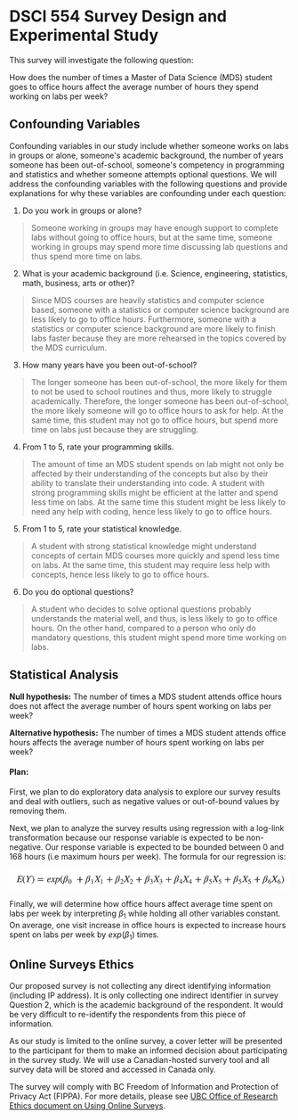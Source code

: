 # DSCI 554 Survey Design and Experimental Study

This survey will investigate the following question:

How does the number of times a Master of Data Science (MDS) student goes to office hours affect the average number of hours they spend working on labs per week?

## Confounding Variables

Confounding variables in our study include whether someone works on labs in groups or alone, someone's academic background, the number of years someone has been out-of-school, someone's competency in programming and statistics and whether someone attempts optional questions. We will address the confounding variables with the following questions and provide explanations for why these variables are confounding under each question:

1. Do you work in groups or alone?

  > Someone working in groups may have enough support to complete labs without going to office hours, but at the same time, someone working in groups may spend more time discussing lab questions and thus spend more time on labs.

2. What is your academic background (i.e. Science, engineering, statistics, math, business, arts or other)?

  > Since MDS courses are heavily statistics and computer science based, someone with a statistics or computer science background are less likely to go to office hours. Furthermore, someone with a statistics or computer science background are more likely to finish labs faster because they are more rehearsed in the topics covered by the MDS curriculum.

3. How many years have you been out-of-school?

  > The longer someone has been out-of-school, the more likely for them to not be used to school routines and thus, more likely to struggle academically. Therefore, the longer someone has been out-of-school, the more likely someone will go to office hours to ask for help. At the same time, this student may not go to office hours, but spend more time on labs just because they are struggling.

4. From 1 to 5, rate your programming skills.

  > The amount of time an MDS student spends on lab might not only be affected by their understanding of the concepts but also by their ability to translate their understanding into code.  A student with strong programming skills might be efficient at the latter and spend less time on labs. At the same time this student might be less likely to need any help with coding, hence less likely to go to office hours.

5. From 1 to 5, rate your statistical knowledge.

  > A student with strong statistical knowledge might understand concepts of certain MDS courses more quickly and spend less time on labs. At the same time, this student may require less help with concepts, hence less likely to go to office hours.

6. Do you do optional questions?

  > A student who decides to solve optional questions probably understands the material well, and thus, is less likely to go to office hours. On the other hand, compared to a person who only do mandatory questions, this student might spend more time working on labs.

## Statistical Analysis

**Null hypothesis:** The number of times a MDS student attends office hours does not affect the average number of hours spent working on labs per week?

**Alternative hypothesis:** The number of times a MDS student attends office hours affects the average number of hours spent working on labs per week?

#### Plan:

First, we plan to do exploratory data analysis to explore our survey results and deal with outliers, such as negative values or out-of-bound values by removing them.

Next, we plan to analyze the survey results using regression with a log-link transformation because our response variable is expected to be non-negative. Our response variable is expected to be bounded between 0 and 168 hours (i.e maximum hours per week). The formula for our regression is:

![](imgs/Proposal_eq.png)

Finally, we will determine how office hours affect average time spent on labs per week by interpreting *β*<sub>1</sub> while holding all other variables constant. On average, one visit increase in office hours is expected to increase hours spent on labs per week by *e*x*p*(*β*<sub>1</sub>) times.

## Online Surveys Ethics

Our proposed survey is not collecting any direct identifying information (including IP address). It is only collecting one indirect identifier in survey Question 2, which is the academic background of the respondent. It would be very difficult to re-identify the respondents from this piece of information.

As our study is limited to the online survey, a cover letter will be presented to the participant for them to make an informed decision about participating in the survey study. We will use a Canadian-hosted survery tool and all survey data will be stored and accessed in Canada only.

The survey will comply with BC Freedom of Information and Protection of Privacy Act (FIPPA). For more details, please see [UBC Office of Research Ethics document on Using Online Surveys](https://ethics.research.ubc.ca/sites/ore.ubc.ca/files/documents/Online_Survey-GN.pdf).
